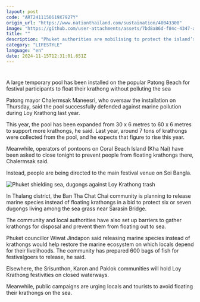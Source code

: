 ```yaml
---
layout: post
code: "ART2411150619X7927Y"
origin_url: "https://www.nationthailand.com/sustaination/40043308"
image: "https://github.com/user-attachments/assets/7bd8a86d-f84c-4347-ae0e-662b9b308503"
title: ""
description: "Phuket authorities are mobilising to protect the island’s marine life, including endangered dugongs, from a surge of festival debris during tonight's Loy Krathong celebrations."
category: "LIFESTYLE"
language: "en"
date: 2024-11-15T12:31:01.651Z
---
```


# 









A large temporary pool has been installed on the popular Patong Beach for festival participants to float their krathong without polluting the sea

Patong mayor Chalermsak Maneesri, who oversaw the installation on Thursday, said the pool successfully defended against marine pollution during Loy Krathong last year.

This year, the pool has been expanded from 30 x 6 metres to 60 x 6 metres to support more krathongs, he said. Last year, around 7 tons of krathongs were collected from the pool, and he expects that figure to rise this year.

Meanwhile, operators of pontoons on Coral Beach Island (Kha Nai) have been asked to close tonight to prevent people from floating krathongs there, Chalermsak said.

Instead, people are being directed to the main festival venue on Soi Bangla.

  ![Phuket shielding sea, dugongs against Loy Krathong trash](https://github.com/user-attachments/assets/5d1aa4f2-1290-48a0-9bbd-bc6d01568f33)

In Thalang district, the Ban Tha Chat Chai community is planning to release marine species instead of floating krathongs in a bid to protect six or seven dugongs living among the sea grass near Sarasin Bridge.

The community and local authorities have also set up barriers to gather krathongs for disposal and prevent them from floating out to sea.

Phuket councillor Wiwat Jindapon said releasing marine species instead of krathongs would help restore the marine ecosystem on which locals depend for their livelihoods. The community has prepared 600 bags of fish for festivalgoers to release, he said.

Elsewhere, the Srisunthon, Karon and Paklok communities will hold Loy Krathong festivities on closed waterways.

Meanwhile, public campaigns are urging locals and tourists to avoid floating their krathongs on the sea.

